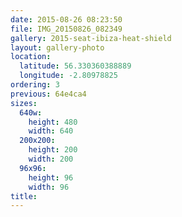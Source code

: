 ```yaml
---
date: 2015-08-26 08:23:50
file: IMG_20150826_082349
gallery: 2015-seat-ibiza-heat-shield
layout: gallery-photo
location:
  latitude: 56.330360388889
  longitude: -2.80978825
ordering: 3
previous: 64e4ca4
sizes:
  640w:
    height: 480
    width: 640
  200x200:
    height: 200
    width: 200
  96x96:
    height: 96
    width: 96
title: 
---
```

